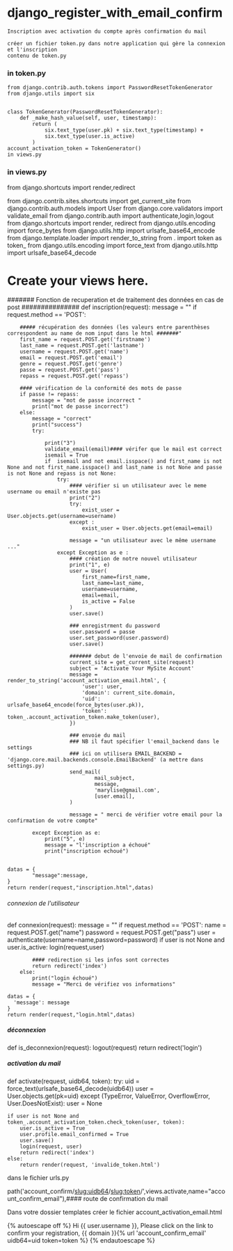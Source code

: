 # django_register_with_email_confirm

    Inscription avec activation du compte après confirmation du mail

    créer un fichier token.py dans notre application qui gère la connexion et l'inscription
    contenu de token.py

### in token.py #####

    from django.contrib.auth.tokens import PasswordResetTokenGenerator
    from django.utils import six


    class TokenGenerator(PasswordResetTokenGenerator):
        def _make_hash_value(self, user, timestamp):
            return (
                six.text_type(user.pk) + six.text_type(timestamp) +
                six.text_type(user.is_active)
            )
    account_activation_token = TokenGenerator()
    in views.py
### in views.py #####
from django.shortcuts import render,redirect

from django.contrib.sites.shortcuts import get_current_site
from django.contrib.auth.models import User
from django.core.validators import validate_email
from django.contrib.auth import authenticate,login,logout
from django.shortcuts import render, redirect
from django.utils.encoding import force_bytes
from django.utils.http import urlsafe_base64_encode
from django.template.loader import render_to_string
from . import token as token_
from django.utils.encoding import force_text
from django.utils.http import urlsafe_base64_decode

# Create your views here.

####### Fonction de recuperation et de traitement des données en cas de post ###############
def inscription(request):
    message = ""
    if request.method == 'POST':
    
        ##### récupération des données (les valeurs entre parenthèses correspondent au name de nom input dans le html #######"
        first_name = request.POST.get('firstname')
        last_name = request.POST.get('lastname')
        username = request.POST.get('name')
        email = request.POST.get('email')
        genre = request.POST.get('genre')
        passe = request.POST.get('pass')
        repass = request.POST.get('repass')
        
        #### vérification de la conformité des mots de passe
        if passe != repass:
            message = "mot de passe incorrect "
            print("mot de passe incorrect")
        else:
            message = "correct"
            print("success")
            try:
                
                print("3")
                validate_email(email)#### vérifer que le mail est correct
                isemail = True
                if  isemail and not email.isspace() and first_name is not None and not first_name.isspace() and last_name is not None and passe is not None and repass is not None:
                    try:
                        #### vérifier si un utilisateur avec le meme username ou email n'existe pas
                        print("2")
                        try:
                            exist_user = User.objects.get(username=username)
                        except :
                            exist_user = User.objects.get(email=email)

                        message = "un utilisateur avec le même username ..."
                    except Exception as e :
                        #### création de notre nouvel utilisateur
                        print("1", e)
                        user = User(
                            first_name=first_name,
                            last_name=last_name,
                            username=username,
                            email=email,
                            is_active = False
                        )
                        user.save() 
                        
                        ### enregistrment du password
                        user.password = passe
                        user.set_password(user.password)
                        user.save()
                        
                        ####### debut de l'envoie de mail de confirmation
                        current_site = get_current_site(request)
                        subject = 'Activate Your MySite Account'
                        message = render_to_string('account_activation_email.html', {
                            'user': user,
                            'domain': current_site.domain,
                            'uid': urlsafe_base64_encode(force_bytes(user.pk)),
                            'token': token_.account_activation_token.make_token(user),
                        })
                        
                        ### envoie du mail
                        ### NB il faut spécifier l'email_backend dans le settings
                        ### ici on utilisera EMAIL_BACKEND = 'django.core.mail.backends.console.EmailBackend' (a mettre dans settings.py)
                        send_mail(
                                mail_subject,
                                message,
                                'marylise@gmail.com',
                                [user.email],
                        ) 
                        
                        message = " merci de vérifier votre email pour la confirmation de votre compte"
                
            except Exception as e:
                print("5", e)
                message = "l'inscription a échoué"
                print("inscription echoué")


    datas = { 
            "message":message,
    }
    return render(request,"inscription.html",datas)


###### connexion de l'utilisateur
def connexion(request):
    message = ""
    if request.method == 'POST':
        name = request.POST.get("name")
        password = request.POST.get("pass")
        user = authenticate(username=name,password=password)
        if user is not None and user.is_active:
            login(request,user)
            
            #### redirection si les infos sont correctes
            return redirect('index')
        else:
            print("login échoué")
            message = "Merci de vérifiez vos informations"

    datas = {
      'message': message
    }
    return render(request,"login.html",datas)


##### déconnexion
def is_deconnexion(request):
    logout(request)
    return redirect('login')



##### activation du mail
def activate(request, uidb64, token):
    try:
        uid = force_text(urlsafe_base64_decode(uidb64))
        user = User.objects.get(pk=uid)
    except (TypeError, ValueError, OverflowError, User.DoesNotExist):
        user = None

    if user is not None and token_.account_activation_token.check_token(user, token):
        user.is_active = True
        user.profile.email_confirmed = True
        user.save()
        login(request, user)
        return redirect('index')
    else:
        return render(request, 'invalide_token.html')

dans le fichier urls.py

path('account_confirm/<slug:uidb64>/<slug:token>/',views.activate,name="account_confirm_email"),#### route de confirmation du mail

Dans votre dossier templates créer le fichier account_activation_email.html
  
{% autoescape off %} Hi {{ user.username }}, Please click on the link to confirm
your registration, {{ domain }}{% url 'account_confirm_email' uidb64=uid token=token %}
{% endautoescape %}